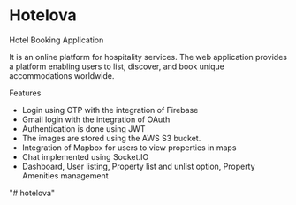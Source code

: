 # Hotelova
Hotel Booking Application

It is an online platform for hospitality services. The web application provides
a platform enabling users to list, discover, and book unique accommodations
worldwide.

Features		

<ul>
<li>Login using OTP with the integration of Firebase</li>
<li>Gmail login with the integration of OAuth</li>
<li>Authentication is done using JWT</li>
<li>The images are stored using the AWS S3 bucket.</li>
<li>Integration of Mapbox for users to view properties in maps</li>
<li>Chat implemented using Socket.IO</li>
<li>Dashboard, User listing, Property list and unlist option, Property Amenities management </li>
</ul>












 
"# hotelova" 
